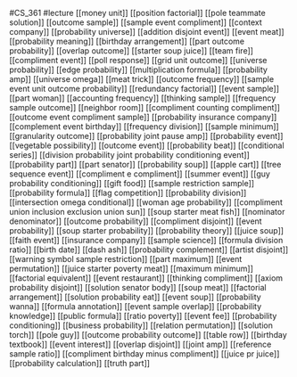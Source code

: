 #CS_361
#lecture
[[money unit]]
[[position factorial]]
[[pole teammate solution]]
[[outcome sample]]
[[sample event compliment]]
[[context company]]
[[probability universe]]
[[addition disjoint event]]
[[event meat]]
[[probability meaning]]
[[birthday arrangement]]
[[part outcome probability]]
[[overlap outcome]]
[[starter soup juice]]
[[team fire]]
[[compliment event]]
[[poll response]]
[[grid unit outcome]]
[[universe probability]]
[[edge probability]]
[[multiplication formula]]
[[probability amp]]
[[universe omega]]
[[meat trick]]
[[outcome frequency]]
[[sample event unit outcome probability]]
[[redundancy factorial]]
[[event sample]]
[[part woman]]
[[accounting frequency]]
[[thinking sample]]
[[frequency sample outcome]]
[[neighbor room]]
[[compliment counting compliment]]
[[outcome event compliment sample]]
[[probability insurance company]]
[[complement event birthday]]
[[frequency division]]
[[sample minimum]]
[[granularity outcome]]
[[probability joint pause amp]]
[[probability event]]
[[vegetable possibility]]
[[outcome event]]
[[probability beat]]
[[conditional series]]
[[division probability joint probability conditioning event]]
[[probability part]]
[[part senator]]
[[probability soup]]
[[apple cart]]
[[tree sequence event]]
[[compliment e compliment]]
[[summer event]]
[[guy probability conditioning]]
[[gift food]]
[[sample restriction sample]]
[[probability formula]]
[[flag competition]]
[[probability division]]
[[intersection omega conditional]]
[[woman age probability]]
[[compliment union inclusion exclusion union sun]]
[[soup starter meat fish]]
[[nominator denominator]]
[[outcome probability]]
[[compliment disjoint]]
[[event probability]]
[[soup starter probability]]
[[probability theory]]
[[juice soup]]
[[faith event]]
[[insurance company]]
[[sample science]]
[[formula division ratio]]
[[birth date]]
[[dash ash]]
[[probability complement]]
[[artist disjoint]]
[[warning symbol sample restriction]]
[[part maximum]]
[[event permutation]]
[[juice starter poverty meat]]
[[maximum minimum]]
[[factorial equivalent]]
[[event restaurant]]
[[thinking compliment]]
[[axiom probability disjoint]]
[[solution senator body]]
[[soup meat]]
[[factorial arrangement]]
[[solution probability eat]]
[[event soup]]
[[probability wanna]]
[[formula annotation]]
[[event sample overlap]]
[[probability knowledge]]
[[public formula]]
[[ratio poverty]]
[[event fee]]
[[probability conditioning]]
[[business probability]]
[[relation permutation]]
[[solution torch]]
[[pole guy]]
[[outcome probability outcome]]
[[table row]]
[[birthday textbook]]
[[event interest]]
[[overlap disjoint]]
[[joint amp]]
[[reference sample ratio]]
[[compliment birthday minus compliment]]
[[juice pr juice]]
[[probability calculation]]
[[truth part]]
